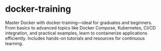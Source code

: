 # docker-training
Master Docker with docker-training—ideal for graduates and beginners. From basics to advanced topics like Docker Compose, Kubernetes, CI/CD integration, and practical examples, learn to containerize applications efficiently. Includes hands-on tutorials and resources for continuous learning.
